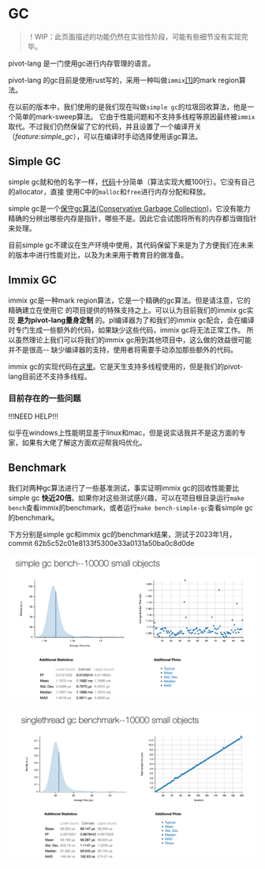 # GC

> ！WIP：此页面描述的功能仍然在实验性阶段，可能有些细节没有实现完毕。


pivot-lang 是一门使用gc进行内存管理的语言。  

pivot-lang 的gc目前是使用rust写的，采用一种叫做`immix`[\[1\]]的mark region算法。  

在以前的版本中，我们使用的是我们现在叫做`simple gc`的垃圾回收算法，他是一个简单的mark-sweep算法。
它由于性能问题和不支持多线程等原因最终被`immix`取代。不过我们仍然保留了它的代码，并且设置了一个编译开关（_feature:simple_gc_），可以在编译时手动选择使用该gc算法。


[\[1\]]: https://www.cs.utexas.edu/users/speedway/DaCapo/papers/immix-pldi-2008.pdf

## Simple GC

simple gc就和他的名字一样，[代码](https://github.com/Pivot-Studio/pivot-lang/blob/master/vm/src/gc/_simple_gc.rs)十分简单（算法实现大概100行）。它没有自己的allocator，直接
使用C中的`malloc`和`free`进行内存分配和释放。  

simple gc是一个[保守gc算法(Conservative Garbage Collection)](https://www.cs.cornell.edu/courses/cs6120/2020fa/blog/modern-gc/)，它没有能力精确的分辨出哪些内存是指针，哪些不是。因此它会试图将所有的内存都当做指针来处理。  

目前simple gc不建议在生产环境中使用，其代码保留下来是为了方便我们在未来的版本中进行性能对比，以及为未来用于教育目的做准备。  


## Immix GC

immix gc是一种mark region算法，它是一个精确的gc算法。但是请注意，它的精确建立在使用它
的项目提供的特殊支持之上。可以认为目前我们的immix gc实现 __是为pivot-lang量身定制__ 的。pl编译器为了和我们的immix gc配合，会在编译时专门生成一些额外的代码，如果缺少这些代码，immix gc将无法正常工作。
所以虽然理论上我们可以将我们的immix gc用到其他项目中，这么做的效益很可能并不是很高--
缺少编译器的支持，使用者将需要手动添加那些额外的代码。  

immix gc的实现代码在[这里](https://github.com/Pivot-Studio/pivot-lang/blob/master/immix)。它是天生支持多线程使用的，但是我们的pivot-lang目前还不支持多线程。  


### 目前存在的一些问题

!!!NEED HELP!!!

似乎在windows上性能明显差于linux和mac，但是说实话我并不是这方面的专家，如果有大佬了解这方面欢迎帮我吗优化。

## Benchmark

我们对两种gc算法进行了一些基准测试，事实证明immix gc的回收性能要比simple gc __快近20倍__。如果你对这些测试感兴趣，可以在项目根目录运行`make bench`查看immix的benchmark，或者运行`make bench-simple-gc`查看simple gc的benchmark。  

下方分别是simple gc和immix gc的benchmark结果，测试于2023年1月，commit 62b5c52c01e8133f5300e33a0131a50ba0c8d0de

![](2023-01-24-23-23-55.png)

![](2023-01-24-23-25-06.png)
